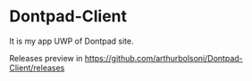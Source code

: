 # Dontpad-Client
It is my app UWP of Dontpad site. 

Releases preview in https://github.com/arthurbolsoni/Dontpad-Client/releases
